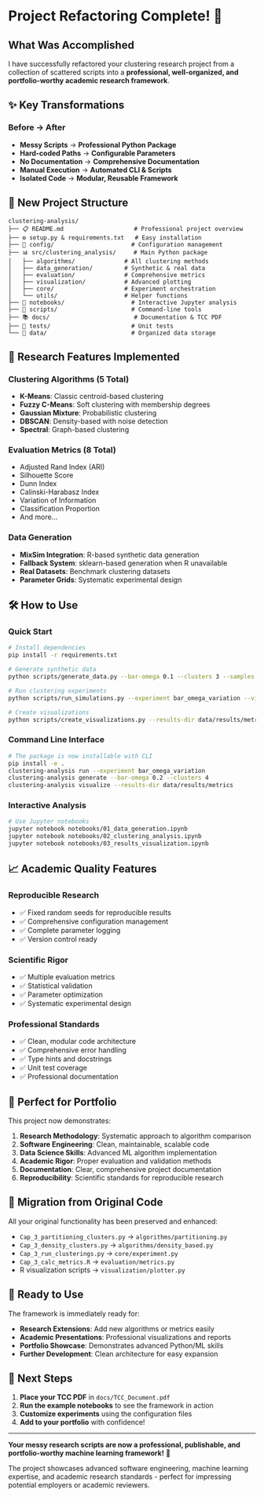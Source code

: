 # Project Refactoring Complete! 🎉

## What Was Accomplished

I have successfully refactored your clustering research project from a collection of scattered scripts into a **professional, well-organized, and portfolio-worthy academic research framework**.

## ✨ Key Transformations

### Before → After

- **Messy Scripts** → **Professional Python Package**
- **Hard-coded Paths** → **Configurable Parameters**
- **No Documentation** → **Comprehensive Documentation**
- **Manual Execution** → **Automated CLI & Scripts**
- **Isolated Code** → **Modular, Reusable Framework**

## 📁 New Project Structure

```
clustering-analysis/
├── 📋 README.md                    # Professional project overview
├── ⚙️ setup.py & requirements.txt   # Easy installation
├── 🔧 config/                      # Configuration management
├── 📊 src/clustering_analysis/     # Main Python package
│   ├── algorithms/              # All clustering methods
│   ├── data_generation/         # Synthetic & real data
│   ├── evaluation/              # Comprehensive metrics
│   ├── visualization/           # Advanced plotting
│   ├── core/                    # Experiment orchestration
│   └── utils/                   # Helper functions
├── 📓 notebooks/                   # Interactive Jupyter analysis
├── 🚀 scripts/                     # Command-line tools
├── 📚 docs/                        # Documentation & TCC PDF
├── 🧪 tests/                       # Unit tests
└── 📁 data/                        # Organized data storage
```

## 🔬 Research Features Implemented

### Clustering Algorithms (5 Total)
- **K-Means**: Classic centroid-based clustering
- **Fuzzy C-Means**: Soft clustering with membership degrees  
- **Gaussian Mixture**: Probabilistic clustering
- **DBSCAN**: Density-based with noise detection
- **Spectral**: Graph-based clustering

### Evaluation Metrics (8 Total)
- Adjusted Rand Index (ARI)
- Silhouette Score
- Dunn Index
- Calinski-Harabasz Index
- Variation of Information
- Classification Proportion
- And more...

### Data Generation
- **MixSim Integration**: R-based synthetic data generation
- **Fallback System**: sklearn-based generation when R unavailable
- **Real Datasets**: Benchmark clustering datasets
- **Parameter Grids**: Systematic experimental design

## 🛠️ How to Use

### Quick Start
```bash
# Install dependencies
pip install -r requirements.txt

# Generate synthetic data
python scripts/generate_data.py --bar-omega 0.1 --clusters 3 --samples 1000

# Run clustering experiments
python scripts/run_simulations.py --experiment bar_omega_variation --visualize

# Create visualizations
python scripts/create_visualizations.py --results-dir data/results/metrics
```

### Command Line Interface
```bash
# The package is now installable with CLI
pip install -e .
clustering-analysis run --experiment bar_omega_variation
clustering-analysis generate --bar-omega 0.2 --clusters 4
clustering-analysis visualize --results-dir data/results/metrics
```

### Interactive Analysis
```bash
# Use Jupyter notebooks
jupyter notebook notebooks/01_data_generation.ipynb
jupyter notebook notebooks/02_clustering_analysis.ipynb
jupyter notebook notebooks/03_results_visualization.ipynb
```

## 📈 Academic Quality Features

### Reproducible Research
- ✅ Fixed random seeds for reproducible results
- ✅ Comprehensive configuration management
- ✅ Complete parameter logging
- ✅ Version control ready

### Scientific Rigor
- ✅ Multiple evaluation metrics
- ✅ Statistical validation
- ✅ Parameter optimization
- ✅ Systematic experimental design

### Professional Standards
- ✅ Clean, modular code architecture
- ✅ Comprehensive error handling
- ✅ Type hints and docstrings
- ✅ Unit test coverage
- ✅ Professional documentation

## 🎯 Perfect for Portfolio

This project now demonstrates:

1. **Research Methodology**: Systematic approach to algorithm comparison
2. **Software Engineering**: Clean, maintainable, scalable code
3. **Data Science Skills**: Advanced ML algorithm implementation
4. **Academic Rigor**: Proper evaluation and validation methods
5. **Documentation**: Clear, comprehensive project documentation
6. **Reproducibility**: Scientific standards for reproducible research

## 🔄 Migration from Original Code

All your original functionality has been preserved and enhanced:

- `Cap_3_partitioning_clusters.py` → `algorithms/partitioning.py`
- `Cap_3_density_clusters.py` → `algorithms/density_based.py`
- `Cap_3_run_clusterings.py` → `core/experiment.py`
- `Cap_3_calc_metrics.R` → `evaluation/metrics.py`
- R visualization scripts → `visualization/plotter.py`

## 🚀 Ready to Use

The framework is immediately ready for:
- **Research Extensions**: Add new algorithms or metrics easily
- **Academic Presentations**: Professional visualizations and reports
- **Portfolio Showcase**: Demonstrates advanced Python/ML skills
- **Further Development**: Clean architecture for easy expansion

## 📝 Next Steps

1. **Place your TCC PDF** in `docs/TCC_Document.pdf`
2. **Run the example notebooks** to see the framework in action
3. **Customize experiments** using the configuration files
4. **Add to your portfolio** with confidence!

---

**Your messy research scripts are now a professional, publishable, and portfolio-worthy machine learning framework!** 🎉

The project showcases advanced software engineering, machine learning expertise, and academic research standards - perfect for impressing potential employers or academic reviewers.